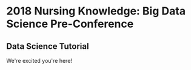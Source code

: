 # 2018 Nursing Knowledge: Big Data Science Pre-Conference

## Data Science Tutorial

We're excited you're here!

